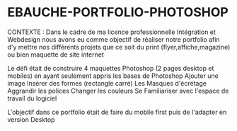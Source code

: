 # EBAUCHE-PORTFOLIO-PHOTOSHOP

CONTEXTE :
Dans le cadre de ma licence professionnelle Intégration et Webdesign nous avons eu comme objectif de réaliser notre portfolio afin d'y mettre nos différents projets que ce soit du print (flyer,affiche,magazine) ou bien maquette de site internet 

Le défi était de construire 4 maquettes Photoshop (2 pages desktop et mobiles) en ayant seulement appris les bases de Photoshop
Ajouter une image
Insérer des formes (rectangle carré)
Les Masques d'écrétage 
Aggrandir les polices 
Changer les couleurs 
Se Familiariser avec l'espace de travail du logiciel

L'objectif dans ce portfolio était de faire du mobile first puis de l'adapter en version Desktop
